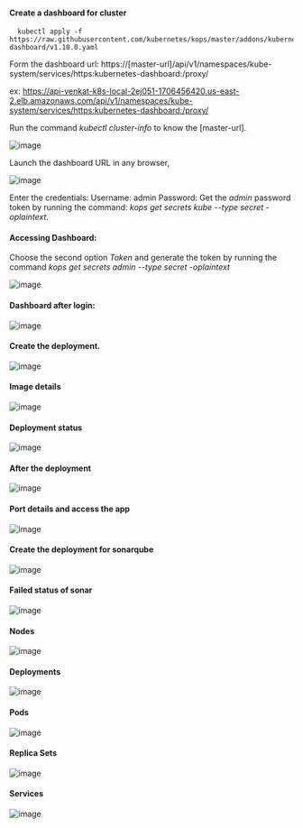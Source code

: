
#### Create a dashboard for cluster

      kubectl apply -f https://raw.githubusercontent.com/kubernetes/kops/master/addons/kubernetes-dashboard/v1.10.0.yaml
      
   
   Form the dashboard url: https://[master-url]/api/v1/namespaces/kube-system/services/https:kubernetes-dashboard:/proxy/
    
   ex: https://api-venkat-k8s-local-2ej051-1706456420.us-east-2.elb.amazonaws.com/api/v1/namespaces/kube-system/services/https:kubernetes-dashboard:/proxy/
   
   Run the command *kubectl cluster-info* to know the [master-url].
   
   ![image](https://user-images.githubusercontent.com/24622526/48543751-27a54780-e8e8-11e8-91d5-26ee3e137c44.png)


  Launch the dashboard URL in any browser,
  
  ![image](https://user-images.githubusercontent.com/24622526/48543684-0e9c9680-e8e8-11e8-9008-0fd924a99749.png)

  Enter the credentials:
  Username: admin
  Password: Get the *admin* password token by running the command: *kops get secrets kube --type secret -oplaintext*.
    

#### Accessing Dashboard:

Choose the second option *Token* and generate the token by running the command *kops get secrets admin --type secret -oplaintext*

![image](https://user-images.githubusercontent.com/24622526/48541627-0b52dc00-e8e3-11e8-9ebc-4a2f3ca22b69.png)

#### Dashboard after login:

![image](https://user-images.githubusercontent.com/24622526/48541595-f0806780-e8e2-11e8-9447-58ae74fc3139.png)

#### Create the deployment.

![image](https://user-images.githubusercontent.com/24622526/48541837-93d17c80-e8e3-11e8-85ac-8320952e236c.png)

#### Image details

![image](https://user-images.githubusercontent.com/24622526/48541986-fdea2180-e8e3-11e8-863f-f88714b0885c.png)

#### Deployment status

![image](https://user-images.githubusercontent.com/24622526/48541704-3c331100-e8e3-11e8-87b4-0d1338c88711.png)

#### After the deployment

![image](https://user-images.githubusercontent.com/24622526/48541786-73092700-e8e3-11e8-90a2-2bd53e3dc8c1.png)

#### Port details and access the app

![image](https://user-images.githubusercontent.com/24622526/48542510-553cc180-e8e5-11e8-9400-26f9b47da1d7.png)

#### Create the deployment for sonarqube

![image](https://user-images.githubusercontent.com/24622526/48542320-dc3d6a00-e8e4-11e8-9c0c-9a1da53cafe5.png)

#### Failed status of sonar

![image](https://user-images.githubusercontent.com/24622526/48542596-9634d600-e8e5-11e8-9b82-e71dfee3d85f.png)

#### Nodes

![image](https://user-images.githubusercontent.com/24622526/48542806-1fe4a380-e8e6-11e8-89f3-1a8782bcd1e9.png)

#### Deployments

![image](https://user-images.githubusercontent.com/24622526/48542881-4a366100-e8e6-11e8-957f-c7dc38324830.png)


#### Pods

![image](https://user-images.githubusercontent.com/24622526/48542675-cda38280-e8e5-11e8-9301-8b257ddbf688.png)


#### Replica Sets

![image](https://user-images.githubusercontent.com/24622526/48542935-620de500-e8e6-11e8-9cf3-fd527bda2d02.png)


#### Services

![image](https://user-images.githubusercontent.com/24622526/48542975-7ce05980-e8e6-11e8-8b11-888b8f099af6.png)
